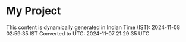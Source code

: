 # My Project

This content is dynamically generated in Indian Time (IST): 2024-11-08 02:59:35 IST
Converted to UTC: 2024-11-07 21:29:35 UTC
